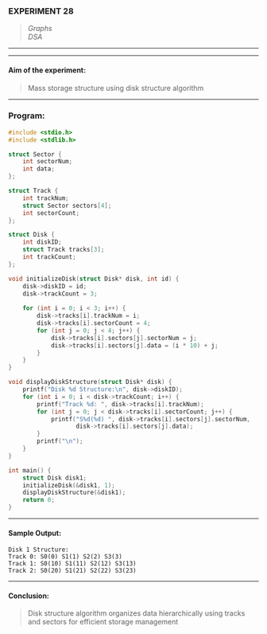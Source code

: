 ### **EXPERIMENT 28**
> *Graphs*  
*DSA*

---
---

#### **Aim of the experiment:**
> Mass storage structure using disk structure algorithm

---

### Program:
```c
#include <stdio.h>
#include <stdlib.h>

struct Sector {
    int sectorNum;
    int data;
};

struct Track {
    int trackNum;
    struct Sector sectors[4];
    int sectorCount;
};

struct Disk {
    int diskID;
    struct Track tracks[3];
    int trackCount;
};

void initializeDisk(struct Disk* disk, int id) {
    disk->diskID = id;
    disk->trackCount = 3;
    
    for (int i = 0; i < 3; i++) {
        disk->tracks[i].trackNum = i;
        disk->tracks[i].sectorCount = 4;
        for (int j = 0; j < 4; j++) {
            disk->tracks[i].sectors[j].sectorNum = j;
            disk->tracks[i].sectors[j].data = (i * 10) + j;
        }
    }
}

void displayDiskStructure(struct Disk* disk) {
    printf("Disk %d Structure:\n", disk->diskID);
    for (int i = 0; i < disk->trackCount; i++) {
        printf("Track %d: ", disk->tracks[i].trackNum);
        for (int j = 0; j < disk->tracks[i].sectorCount; j++) {
            printf("S%d(%d) ", disk->tracks[i].sectors[j].sectorNum, 
                   disk->tracks[i].sectors[j].data);
        }
        printf("\n");
    }
}

int main() {
    struct Disk disk1;
    initializeDisk(&disk1, 1);
    displayDiskStructure(&disk1);
    return 0;
}
```

---

#### **Sample Output:**
```
Disk 1 Structure:
Track 0: S0(0) S1(1) S2(2) S3(3) 
Track 1: S0(10) S1(11) S2(12) S3(13) 
Track 2: S0(20) S1(21) S2(22) S3(23) 
```

---

#### **Conclusion:**
> Disk structure algorithm organizes data hierarchically using tracks and sectors for efficient storage management